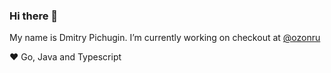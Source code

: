 ### Hi there 👋

My name is Dmitry Pichugin. I’m currently working on checkout at [@ozonru](https://github.com/ozonru)

❤️ Go, Java and Typescript
<!--
**dmpichugin/dmpichugin** is a ✨ _special_ ✨ repository because its `README.md` (this file) appears on your GitHub profile.

Here are some ideas to get you started:

- 🔭 I’m currently working on ...
- 🌱 I’m currently learning ...
- 👯 I’m looking to collaborate on ...
- 🤔 I’m looking for help with ...
- 💬 Ask me about ...
- 📫 How to reach me: ...
- 😄 Pronouns: ...
- ⚡ Fun fact: ...
-->
